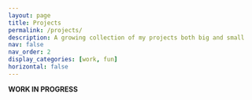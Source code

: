 ```yaml
---
layout: page
title: Projects
permalink: /projects/
description: A growing collection of my projects both big and small
nav: false
nav_order: 2
display_categories: [work, fun]
horizontal: false
---
```


**WORK IN PROGRESS**
